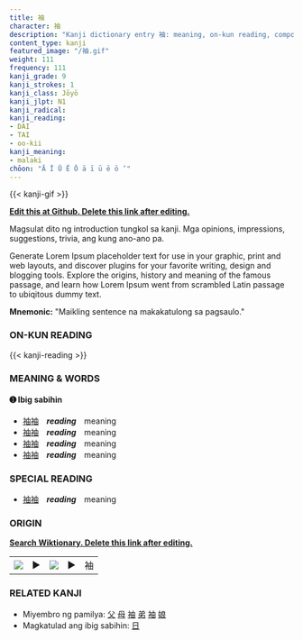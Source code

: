 ```yaml
---
title: 袖
character: 袖
description: "Kanji dictionary entry 袖: meaning, on-kun reading, compounds, origin, related kanji"
content_type: kanji
featured_image: "/袖.gif"
weight: 111
frequency: 111
kanji_grade: 9
kanji_strokes: 1
kanji_class: Jōyō
kanji_jlpt: N1
kanji_radical: 
kanji_reading: 
- DAI
- TAI
- oo-kii
kanji_meaning:
- malaki
chōon: "Ā Ī Ū Ē Ō ā ī ū ē ō ’"
---
```

[//]: # (Don't edit the line below. Kanji animated GIF code is automatically generated.)
{{< kanji-gif >}}

[//]: # (Edit below this line.)

**[Edit this at Github. Delete this link after editing.](https://github.com/tim0g/tim/tree/main/content/kanji/袖/index.md)**

Magsulat dito ng introduction tungkol sa kanji. Mga opinions, impressions, suggestions, trivia, ang kung ano-ano pa.

Generate Lorem Ipsum placeholder text for use in your graphic, print and web layouts, and discover plugins for your favorite writing, design and blogging tools. Explore the origins, history and meaning of the famous passage, and learn how Lorem Ipsum went from scrambled Latin passage to ubiqitous dummy text.
 
**Mnemonic:** "Maikling sentence na makakatulong sa pagsaulo."

### ON-KUN READING

[//]: # (Don't edit the line below. ON-KUN READING code is automatically generated.)
{{< kanji-reading >}}

### MEANING & WORDS

#### ➊ **Ibig sabihin**
  - [袖](../袖)[袖](../袖)　***reading***　meaning
  - [袖](../袖)[袖](../袖)　***reading***　meaning
  - [袖](../袖)[袖](../袖)　***reading***　meaning
  - [袖](../袖)[袖](../袖)　***reading***　meaning

### SPECIAL READING
  - [袖](../袖)[袖](../袖)　***reading***　meaning

### ORIGIN

**[Search Wiktionary. Delete this link after editing.](https://wiktionary.org/wiki/袖)**
<table class="kanji-table"><tr><td>
<img src="60px-袖-bronze.svg.png">
</td><td>▶</td><td>
<img src="60px-袖-oracle.svg.png">
</td><td>▶</td>
<td class="kanji-origin">袖</td>
</tr></table>

### RELATED KANJI
- Miyembro ng pamilya: [父](../父) [母](../母) [袖](../袖) [弟](../弟) [袖](../袖) [娘](../娘)
- Magkatulad ang ibig sabihin: [日](../日)
